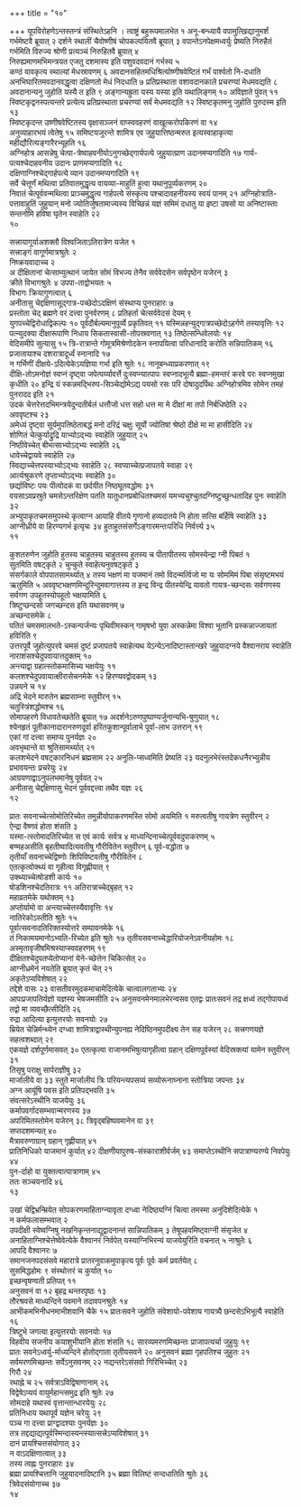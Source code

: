 +++
title = "१०"

+++
यूपविरोहणेऽन्तस्तन्त्रं संस्थितेऽहनि । त्वाष्ट्रं बहुरूपमालभेत १
अनू-बन्ध्यायै वपामुत्खिद्यानुमर्शं गर्भमेष्टवै ब्रूयात् २
दर्शने स्थालीं चैवोष्णीषं चोपकल्पयितवै ब्रूयात् ३
वपान्तेऽनपेक्षमध्वर्युः
प्रेष्यति निरुहैतं गर्भमिति विरुज्य श्रोणी प्रत्यञ्चं
निरुहितवै ब्रूयात् ४  
निरुह्यमाणमभिमन्त्रयत एजतु दशमास्य इति
पशुवदवदानं गर्भस्य ५  
कण्ठं वावकृत्य स्थाल्यां मेधस्रावणम् ६
अवदानसहितमधिश्रित्योष्णीषवेष्टितं गर्भं पार्श्वतो
नि-दधाति अनभिघारितमवदानवद्धृत्वा दक्षिणतो मेधं निदधाति ७
प्रतिप्रस्थाता वशावदानकाले प्रचरण्यां
मेधमवद्यति ८  
अवदानान्यनु जुहोति यस्यै त इति ९
अङ्गान्यह्रुता यस्य यस्या इति यथालिङ्गम् १०
अविज्ञाते पुंवत् ११  
स्विष्टकृद्वनस्पत्यन्तरे प्रत्येत्य
प्रतिप्रस्थाता प्रचरण्यां सर्वं मेधमवद्यति १२
स्विष्टकृतमनु जुहोति पुरुदस्म इति १३  
स्विष्टकृदन्त
उष्णीषवेष्टितस्य वृक्षासञ्जनं वाप्स्ववहरणं
वाखूत्करोपकिरणं वा १४  
अनुव्याहारभयं त्वेतेषु १५
समिष्टयजुरन्ते शामित्र एव जुहुयात्तिष्ठन्मरुत
इत्यस्वाहाकृत्या महीद्यौरित्यङ्गारैरभ्यूहति १६  
अग्निहोत्र
आसन्नेषु चेत्पा-त्रेष्वाहवनीयोऽनुगच्छेद्गार्यपत्ये
जुहुयात्प्राण उदानमप्यगादिति १७
गार्य-पत्यश्चेदाहवनीय उदानः
प्राणमप्यगादिति १८  
दक्षिणाग्निश्चेद्गार्हपत्ये
व्यान उदानमप्यगादिति १९  
सर्वे चेत्तूर्णं मथित्वा प्रतिवातमुद्धृत्य
वायव्या-माहुतिं हुत्वा यथानुपूर्व्यकरणम् २०  
निवातं
चेत्पूर्ववन्मथित्वा प्राञ्चमुद्धृत्य गार्हपत्ये
संस्कृत्य पश्चादावहनीयस्य स्वयं पानम् २१
अग्निहोत्राति-पत्तावाहुतिं
जुहुयान् मनो ज्योतिर्जुषतामाज्यस्य विच्छिन्नं यज्ञं
समिमं दधातु या इष्टा उषसो या अनिष्टास्ताः सन्तनोमि हविषा घृतेन
स्वाहेति २२  
१०

 

सत्त्रायागूर्याअशक्तौ विश्वजिताऽतिरात्रेण यजेत १  
सत्त्राङ्गं
वागूर्णमात्रश्रुतेः २  
निष्क्रयवादाच्च २  
अ
दीक्षितानां चेत्साम्युत्थानं जायेत सोमं विभज्य तेनैव
सर्ववेदसेन सर्वपृष्ठेन यजेरन् ३  
क्रीते विभागश्रुतेः ४
उपपा-ताद्वोभयतः ५  
विभागः क्रियागुणत्वात् ६  
अनीतासु
चेद्दक्षिणासूद्गात्र-पच्छेदोऽदक्षिणं संस्थाप्य
पुनराहारः ७  
प्रस्तोता चेद् ब्रह्मणे वरं दत्त्वा पुनर्वरणम् ८
प्रतिहर्ता चेत्सर्ववेदसं देयम् ९  
युगपच्चेद्विरोधाद्विकल्पः १०
पूर्वदौर्बल्यमानुपूर्व्ये प्रकृतिवत् ११
यस्मिन्नहन्युद्गात्रपच्छेदोऽहर्गणे तस्यावृत्तिः १२
पत्न्युदक्या दीक्षारूपाणि निधाय सिकतास्वासी-तोपस्रवणात् १३
तिष्ठेत्सन्धिवेलयोः १४  
वेदिसमीपे सुत्यासु १५
त्रि-रात्रान्ते गोमूत्रमिश्रेणोदकेन स्नापयित्वा परिधानादि करोति
सन्निपातिकम् १६  
प्रजातायाश्च दशरात्रादूर्ध्वं स्नानादि
१७  
न गर्भिणीं दीक्षये-ऽदित्येकेऽयज्ञिया गर्भा इति श्रुतेः १८
नानूबन्ध्याप्रकरणात् १९  
दीक्षि-तोऽमनोज्ञं
स्वप्नं दृष्ट्वा जपेत्पर्य्यावर्त्ते दुःस्वप्न्यात्पापः
स्वप्नादभूत्यै ब्रह्मा-हमन्तरं करवे परः स्वप्नमुखा कृधीति २०
इन्द्रि यं स्कन्नमद्भिरुप-सिञ्चेद्योमेऽद्य पयसो रसः परि
दोषादुदर्पिथः अग्निहोत्रमिव सोमेन तमहं पुनरादद इति २१  
उदकं
चेत्तरेत्तदभिमन्त्रयेदुन्दतीर्बलं धत्तौजो धत्त सहो धत्त मा मे
दीक्षां मा तपो निर्बधिष्ठेति २२  
अववृष्टश्च २३  
अमेध्यं
दृष्ट्वा सूर्यमुपतिष्ठेताबद्धं मनो दरिद्रं चक्षुः सूर्यो
ज्योतिषां श्रेष्ठो दीक्षे मा मा हासीदिति २४  
शोणितं
चेत्कुर्याद्रुद्रि याभ्योऽद्भ्यः स्वाहेति जुहुयात्
२५  
निष्ठीवेच्चेत् बीभत्साभ्योऽद्भ्यः स्वाहेति २६  
धावेच्चेद्वायवे
स्वाहेति २७  
स्विद्याच्चेत्तपस्याभ्योऽद्भ्यः स्वाहेति २८
स्वप्याच्चेत्प्रजापतये स्वाहा २९  
आर्त्यश्रुकरणे
तृप्ताभ्योऽद्भ्यः स्वाहेति ३०  
छर्द्याविष्टः पयः पीत्वोदकं
वा छर्दयीत निष्ठ्यूतवद्धोमः ३१  
वयसाऽवप्रस्रुते चमसेऽन्तरिक्षेण पतति
यातुधानप्रबोधितश्चमसं यमभ्यचुश्चुतदग्निष्टुच्छुन्धतादिह पुनः
स्वाहेति ३२  
अभ्युपाकृतचमसमुपस्थे कृत्वाग्न आयाहि वीतये
गृणानो हव्यदातये नि होता सत्सि बर्हिषि स्वाहेति ३३
आग्नीध्रीये वा हिरण्यगर्भ इत्यृचः ३४
हुताहुतसंसर्गेऽङ्गारमन्तःपरिधि
निर्वर्त्त्य ३५  
११

 

कुशतरुणेन जुहोति हुतस्य चाहुतस्य चाहुतस्य हुतस्य च पीतापीतस्य
सोमस्येन्द्रा ग्नी पिबतं १  
सुतमिति वषट्कृते २
चुन्कुते स्वाहेत्यनुवषट्कृते ३  
संसर्गकाले वोपपातसामर्थ्यात् ४
तस्य भक्षणं मा यजमानं तमो विदन्मर्त्विजो मा यः सोममिमं पिबा
संसृष्टमभयं ऋतुमिति ५
अववृष्टभक्षणमिन्दुरिन्दुमवागात्तस्य
त इन्द्र विन्द्र पीतस्येन्द्रि यावतो गायत्र-च्छन्दसः सर्वगणस्य सर्वगण
उपहूतस्योपहूतो भक्षयामिति ६  
त्रिष्टुप्छन्दसो जगच्छन्दस इति
यथासवनम् ७  
अच्छन्दसमेके ८  
पतितं चमसमालभते-ऽस्कन्पर्जन्यः
पृथिवीमस्कन् गामृषभो युवा अस्कन्नेमा विश्वा भूतानि प्रस्कन्नाज्जायतां
हविरिति ९  
उत्तरपूर्वे जुहोत्युपरवे चमसं दुष्टं प्रजापतये
स्वाहेत्यथ येऽन्येऽनादिष्टास्तान्खरे जुहुयादग्नये
वैश्वानराय स्वाहेति नाराशंसश्चेदुपवायात्तदुक्तम् १०  
अन्त्याद्वा
ग्रहात्स्तोकमासिच्य भक्षयेयुः ११  
कलशश्चेदुपवायात्क्षीरासेचनमेके १२
हिरण्यवद्वोदकम् १३  
उन्नयने च १४  
अद्रि भेदने मारुतेन ब्रह्मसाम्ना
स्तुवीरन् १५  
चतुस्त्रिंशद्धोमश्च १६  
सोमापहरणे
विधावतेच्छतेति ब्रूयात् १७
अदर्शनेऽरुणपुष्पाण्यर्जुनान्यभि-षुणुयात्
१८  
श्येनहृतं पूतीकानादारानरुणदूर्वा हरितकुशान्पूर्वालाभे पूर्वा-लाभ
उत्तरान् १९  
एकां गां दत्त्वा समाप्य पुनर्यज्ञः २०  
अवभृथान्ते
वा श्रुतिसामर्थ्यात् २१  
कलशभेदने वषट्कारनिधनं ब्रह्मसाम २२
अनुलि-प्सध्वमिति प्रेष्यति २३
यदनुलभेरंस्तदेकधनैरभ्युन्नीय
प्रभावयन्तः प्रचरेयुः २४  
आग्रयणाद्वाऽनुपलभमानेषु पूर्ववत् २५  
अनीतासु
चेद्दक्षिणासु भेदनं पूर्ववद्दत्त्वा तथैव यज्ञः २६  
१२

 

प्रातः सवनाच्चेत्सोमोतिरिच्येत तमुन्नीयोपाकरणमस्ति सोमो अयमिति १
मरुत्वतीषु गायत्रेण स्तुवीरन् २  
ऐन्द्रा वैष्णवं होता
शंसति ३  
यस्मा-त्स्तोमादतिरिच्येत स एवं कार्यः सर्वत्र ४
माध्यन्दिनाच्चेत्पूर्ववदुपाकरणम् ५  
बण्महअसीति
बृहतीष्वादित्यवतीषु गौरीवितेन स्तुवीरन् ६
पूर्व-वद्धोता ७  
तृतीयाँ सवनाच्चेद्विष्णोः
शिपिविष्टवतीषु गौरीवितेन ८  
एतत्कृत्वोक्थ्यं वा गृहीत्वा
विगृह्णीयात् ९  
उक्थ्याच्चेत्षोडशी कार्यः १०  
षोडशिनश्चेदतिरात्रः ११
अतिरात्राच्चेद्बृहत् १२  
महाव्रतमेके यथोक्तम् १३  
अप्तोर्यामो वा
अन्त्याच्चेत्तस्यैवावृत्तिः १४  
नातिरेकोऽस्तीति
श्रुतेः १५  
पूर्वात्सवनादतिरिक्तस्योत्तरे सम्पावनमेके १६  
तं
निकामयमानोऽभ्यति-रिच्येत इति श्रुतेः १७
तृतीयसवनाच्चेद्धारियोजनेऽवनीयहोमः
१८  
अस्मृतावृजीषमिश्रस्याप्स्ववहरणम् १९  
दीक्षितश्चेदुपतप्येतोप्यानां
येने-च्छेत्तेन चिकित्सेत् २०  
आग्नीध्रमेनं नयतेति ब्रूयात् कृतं
चेत् २१  
अकृतेऽप्यविशेषात् २२  
तद्देशे वासः २३
वासतीवरमुदकमाचामेदित्येके
चात्वालगताभ्यः २४  
आपःप्रजापतिर्यज्ञो यज्ञस्य भेषजमसीति २५
अनुसवनमेनमालभेरन्वसव एतद्वः प्रातःसवनं
तद्र क्षध्वं तद्गोपायध्वं तद्वो मा व्यवच्छैत्सीदिति २६  
रुद्रा
आदित्या इत्युत्तरयोः सवनयोः २७  
म्रियेत चेन्निर्मन्थ्येन दग्ध्वा
शामित्राद्वास्थीन्युपनह्य नेदिष्ठिनमुपदीक्ष्य तेन सह यजेरन् २८
सत्त्रगणयज्ञे सहत्वशब्दात् २९  
एकयज्ञे दर्शपूर्णमासवत् ३०
एतत्कृत्वा राजानमभिषुत्यागृहीत्वा ग्रहान्
दक्षिणपूर्वस्यां वेदिस्रक्त्यां यामेन
स्तुवीरन् ३१  
तिसृषु पराक्षु सार्पराज्ञीषु ३२  
मार्जालीये वा ३३
स्तुते मार्जालीयं त्रिः परियन्त्यपसव्यं सव्योरूनाघ्नाना स्तोत्रिया
जपन्तः ३४  
अग्न आयूंषि पवस इति प्रतिपद्भवति ३५  
संवत्सरेऽस्थीनि
याजयेयुः ३६  
कर्मापवर्गादसम्भवान्मरणस्य ३७  
अपरिमितस्तोमेन यजेरन् ३८
त्रिवृद्बहिष्पवमानेन वा ३९  
सप्तदशमन्यत् ४०  
मैत्रावरुणाग्रान् ग्रहान्
गृह्णीयात् ४१  
प्रातिनिधिको याजमानं कुर्यात् ४२
दीक्षणीयापुरुष-संस्काराशीर्वर्जम् ४३
समाप्तेऽस्थीनि सपात्राण्यरण्ये निवपेयुः ४४  
पुन-र्दाहो वा
युक्तत्वात्पात्राणाम् ४५  
ततः सञ्चयनादि ४६  
१३

 

उखां चेद्विभ्रन्म्रियेत सोपकरणमाहिताग्न्यावृता दग्ध्वा नेदिष्ठ्यग्निं
चित्वा तमस्मा अनुदिशेदित्येके १  
न कर्मफलासम्भवात् २  
उपदीक्षी
स्वेष्वग्निषु नखनिकृन्तनाद्युद्वादनान्तं सान्निपातिकम् ३
तेषूपहवमिष्ट्वाग्नी संसृजेत ४  
अनाहिताग्निश्चेत्तेष्वेवेत्येके
वैश्वानरं निर्वपेत् यस्याग्निभिरन्यं याजयेयुरिति वचनात् ५
नाश्रुतेः ६  
आपदि वैश्वानरः ७  
समानजनपदसंसवे महारात्रे
प्रातरनुवाकमुपाकृत्य पूर्वः पूर्वः कर्म प्रवर्तयेत् ८  
सुसमिद्धहोमः ९
संस्थोत्तरं च कुर्यात् १०  
इच्छन्वृषण्वती प्रतिपत् ११  
अनुसवनं वा १२
बृहद्र थन्तरपृष्ठः १३  
तौरश्रवसे माध्यन्दिने पवमाने
तदावपनश्रुतेः १४  
आभीकमभिनीधनमाभीशवानि चैके १५
प्रातःसवने जुहोति संवेशायो-पवेशाय गायत्र्यै
छन्दसेऽभिभूत्यै स्वाहेति १६  
त्रिष्टुभे जगत्या
इत्युत्तरयोः सवनयोः १७  
विहवीय सजनीय कयाशुभीयानि होता शंसति १८
सारव्यमरणमिच्छन्तः प्राजापत्यर्चा जुहुयुः १९  
प्रातः
सवनेऽध्वर्यु-र्माध्यन्दिने होतोद्गाता तृतीयसवने २०
अनुसवनं ब्रह्मा गृहपतिश्च जुहुतः २१  
सर्वमरणमिच्छन्तः सर्वेऽनुसवनम् २२
नद्यन्तरेऽसंसवो गिरिभिच्चेत् २३  
गिरौ २४  
रथाह्ने च २५
सर्वत्राऽविद्विषाणानाम् २६  
विद्वेषेऽप्ययं
वायुर्महान्त्समुद्र इति श्रुतेः २७  
सोमदाहे यथास्वं
वृत्तान्तान्धारयेयुः २८  
प्रतिनिधाय
यथापूर्वं यज्ञेन चरेयुः २९  
पञ्च गा दत्त्वा प्राग्द्वादश्याः
पुनर्यज्ञः ३०  
तत्र
तद्दद्याद्यत्पूर्वस्मिन्दास्यन्त्स्यात्सत्त्रेऽप्यविशेषात्
३१  
दानं प्रायश्चित्तसंयोगात् ३२  
न वाऽदक्षिणात्वात् ३३  
तस्य त्वह्नः
पुनराहारः ३४  
ब्रह्मा प्रायश्चित्तानि जुहुयादनादिष्टानि ३५
ब्रह्मा विलिष्टं सन्दधातिति श्रुतेः ३६  
त्रिवेदसंयोगाच्च ३७  
१४

 